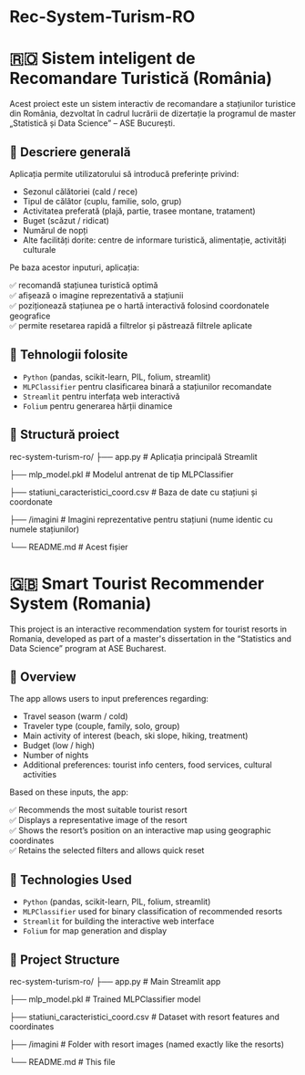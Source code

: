 ﻿# Rec-System-Turism-RO
# 🇷🇴 Sistem inteligent de Recomandare Turistică (România)

Acest proiect este un sistem interactiv de recomandare a stațiunilor turistice din România, dezvoltat în cadrul lucrării de dizertație la programul de master „Statistică și Data Science” – ASE București.

## 📌 Descriere generală

Aplicația permite utilizatorului să introducă preferințe privind:

- Sezonul călătoriei (cald / rece)
- Tipul de călător (cuplu, familie, solo, grup)
- Activitatea preferată (plajă, partie, trasee montane, tratament)
- Buget (scăzut / ridicat)
- Numărul de nopți
- Alte facilități dorite: centre de informare turistică, alimentație, activități culturale

Pe baza acestor inputuri, aplicația:

✅ recomandă stațiunea turistică optimă  
✅ afișează o imagine reprezentativă a stațiunii  
✅ poziționează stațiunea pe o hartă interactivă folosind coordonatele geografice  
✅ permite resetarea rapidă a filtrelor și păstrează filtrele aplicate

## 🧠 Tehnologii folosite

- `Python` (pandas, scikit-learn, PIL, folium, streamlit)
- `MLPClassifier` pentru clasificarea binară a stațiunilor recomandate
- `Streamlit` pentru interfața web interactivă
- `Folium` pentru generarea hărții dinamice

## 📁 Structură proiect

rec-system-turism-ro/
├── app.py # Aplicația principală Streamlit

├── mlp_model.pkl # Modelul antrenat de tip MLPClassifier

├── statiuni_caracteristici_coord.csv # Baza de date cu stațiuni și coordonate

├── /imagini # Imagini reprezentative pentru stațiuni (nume identic cu numele stațiunilor)

└── README.md # Acest fișier

# 🇬🇧 Smart Tourist Recommender System (Romania)

This project is an interactive recommendation system for tourist resorts in Romania, developed as part of a master's dissertation in the “Statistics and Data Science” program at ASE Bucharest.

## 📌 Overview

The app allows users to input preferences regarding:

- Travel season (warm / cold)
- Traveler type (couple, family, solo, group)
- Main activity of interest (beach, ski slope, hiking, treatment)
- Budget (low / high)
- Number of nights
- Additional preferences: tourist info centers, food services, cultural activities

Based on these inputs, the app:

✅ Recommends the most suitable tourist resort  
✅ Displays a representative image of the resort  
✅ Shows the resort’s position on an interactive map using geographic coordinates  
✅ Retains the selected filters and allows quick reset  

## 🧠 Technologies Used

- `Python` (pandas, scikit-learn, PIL, folium, streamlit)
- `MLPClassifier` used for binary classification of recommended resorts
- `Streamlit` for building the interactive web interface
- `Folium` for map generation and display

## 📁 Project Structure

rec-system-turism-ro/
├── app.py # Main Streamlit app

├── mlp_model.pkl # Trained MLPClassifier model

├── statiuni_caracteristici_coord.csv # Dataset with resort features and coordinates

├── /imagini # Folder with resort images (named exactly like the resorts)

└── README.md # This file

